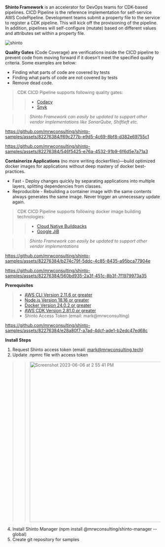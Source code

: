 **Shinto Framework** is an accelerator for DevOps teams for CDK-based pipelines. CICD Pipeline is the reference implementation for self-service AWS CodePipeline. Development teams submit a property file to the service to register a CDK pipeline. This will kick off the provisioning of the pipeline. In addition, pipelines will self-configure (mutate) based on different values and attributes set within a property file.

![shinto](https://github.com/mrwconsulting/shinto-samples/assets/82276384/5e88c6b9-8708-4d0c-a22e-eb63d703a697)

**Quality Gates** (Code Coverage) are verifications inside the CICD pipeline to prevent code from moving forward if it doesn't meet the specified quality criteria. Some examples are below:

- Finding what parts of code are covered by tests
- Finding what parts of code are not covered by tests
- Remove dead code.

> CDK CICD Pipeline supports following quality gates:
>> - [Codacy](https:www.codacy.com)
>> - [Snyk](https://snyk.io/)

>>*Shinto Framework can easily be updated to support other vendor implementations like SonarQube, Shiftleft etc.*

https://github.com/mrwconsulting/shinto-samples/assets/82276384/f69c277b-e9d5-4c69-8bf8-d382e69755c1

https://github.com/mrwconsulting/shinto-samples/assets/82276384/546f5425-e76a-4532-91b9-6f6d5e7a71a3

**Containerize Applications** (no more writing dockerfiles)—build optimized docker images for applications without deep mastery of docker best-practices.
- Fast - Deploy changes quickly by separating applications into multiple layers, splitting dependencies from classes.
- Reproducible - Rebuilding a container image with the same contents always generates the same image. Never trigger an unnecessary update again.

> CDK CICD Pipeline supports following docker image building technologies: 
>> - [Cloud Native Buildpacks](https://buildpacks.io/)
>> - [Google JiB](https://cloud.google.com/java/getting-started/jib)

>>*Shinto Framework can easily be updated to support other vendor implementations*

https://github.com/mrwconsulting/shinto-samples/assets/82276384/b274c79f-5ddc-4c85-8435-a95bca77904e

https://github.com/mrwconsulting/shinto-samples/assets/82276384/560bd935-2a3f-451c-8b3f-7f1979973a35

**Prerequisites**
> - [AWS CLI Version 2.11.6 or greater](https://docs.aws.amazon.com/cli/latest/userguide/getting-started-install.html)
> - [Node.js Version 18.16 or greater](https://nodejs.org/en/download)
> - [Docker Version 24.0.2 or greater](https://docs.docker.com/engine/install/)
> - [AWS CDK Version 2.81.0 or greater](https://aws.amazon.com/getting-started/guides/setup-cdk/module-two/)
> - Shinto Access Token (email: mark@mrwconsulting)

https://github.com/mrwconsulting/shinto-samples/assets/82276384/e28a80f7-a7ad-4dcf-ade1-b2edc47ed68c

**Install Steps**
1. Request Shinto access token (email: mark@mrwconsulting.tech)
2. Update .npmrc file with access token
>> <img width="521" alt="Screenshot 2023-06-06 at 2 55 41 PM" src="https://github.com/mrwconsulting/shinto-samples/assets/82276384/bd628b4d-1c24-4d6a-a9ed-3484310ea8c1">

4. Install Shinto Manager (npm install @mrwconsulting/shinto-manager --global)
5. Create git repository for samples
